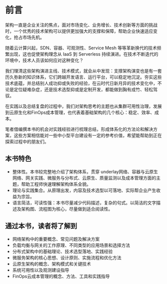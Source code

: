 # 前言

架构一直是企业关注的焦点，面对市场变化、业务增长、技术创新等方面的挑战时，一个优秀的技术架构可以提供更加强大的支撑和保障，帮助企业快速适应变化，抢占市场先机。

随着云计算兴起，SDN、容器、可观测性、Service Mesh 等等革新换代的技术频繁出现，这也促使架构理念从 IaaS 到 Serverless 持续演进。在技术不断迭代的环境中，技术人员该如何应对这种变化？ 

我们理清这些架构演进主线、技术模式，就会从中发现：支撑架构演变也是有一套历久弥新的知识体系，它们跨越开发语言、运行平台，可以稳定地沉淀。夯实这些技术底蕴，并总结别人成功抑或失败的经验，在云时代日新月异的技术变化中，不论是定位疑难杂症，还是技术选型抑或是定制开发，都能做到胸有成竹、轻松驾驭。

在实践以及总结复盘的过程中，我们对架构思考的主题也从集群可用性治理，发展到云原生化和FinOps成本管理，也代表着基础架构的几个核心：稳定、效率、成本。

笔者借编撰本书的机会对实践经验进行梳理总结，形成体系化的方法论和解决方案，这些方案相信能对一些中小型平台建设有一定的参考价值，希望能帮助到正在探索过程中的朋友们。


## 本书特色

- 整体性。本书较完整地介绍了架构体系，贯穿 underlay网络、容器与云原生网络、网关实践、微服务与分布式、云原生、质量监测以及成本管理方面的主题，帮助工程师快速理解架构体系全貌。
- 理论与实践集合。从原理出发，内容及技术选型以可落地、实际帮企业产生收益为宗旨。
- 语言简洁，可读性强：本书尽量减少代码描述，复杂的句式。以简洁的文字描述及架构图、流程图为核心，尽量做到适合阅读性。

## 通过本书，读者将了解到

- 网络架构中的重要概念、常见问题及解决方案
- 负载均衡与网关的工作原理、不同类型的应用场景和选择方法
- 分布式架构中的基础理论、技术选型落地、实践经验
- 微服务架构的核心思想、设计原则、实施流程和优化方法
- 云原生架构的概念、架构模式和关键技术
- 系统可用性以及观测建设指导
- FinOps云成本管理的概念、方法、工具和实践指导


<CommentService/>